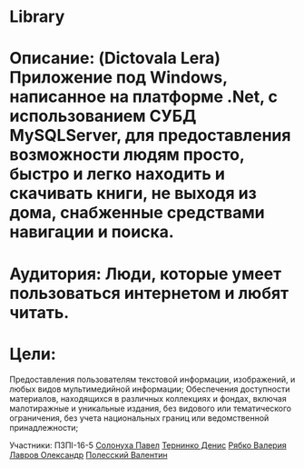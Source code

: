 # Library
# Описание: (Dictovala Lera) Приложение под Windows, написанное на платформе .Net, с использованием СУБД MySQLServer, для предоставления возможности людям просто, быстро и легко находить и скачивать книги, не выходя из дома, снабженные средствами навигации и поиска. 
# Аудитория: Люди, которые умеет пользоваться интернетом и любят читать.
# Цели:
Предоставления пользователям  текстовой информации, изображений, и любых видов мультимедийной информации;
Обеспечения доступности материалов, находящихся в различных коллекциях и фондах, включая малотиражные и уникальные издания, без видового или тематического ограничения, без учета национальных границ или ведомственной принадлежности;

Участники:
ПЗПI-16-5
[Солонуха Павел](https://github.com/SashaLavrov)
[Тернинко Денис](https://github.com/Denysternynko)
[Рябко Валерия](https://github.com/lerariabko)
[Лавров Олександр]()
[Полесский Валентин]()


